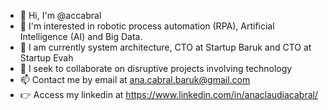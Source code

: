 - 👋 Hi, I'm @accabral
- 👀 I'm interested in robotic process automation (RPA), Artificial Intelligence (AI) and Big Data.
- 🌱 I am currently system architecture, CTO at Startup Baruk and CTO at Startup Evah
- 💞️ I seek to collaborate on disruptive projects involving technology
- 📫 Contact me by email at ana.cabral.baruk@gmail.com
- 👉 Access my linkedin at https://www.linkedin.com/in/anaclaudiacabral/

<!---
accabral/accabral is a ✨ special ✨ repository because its `README.md` (this file) appears on your GitHub profile.
You can click the Preview link to take a look at your changes.
--->
